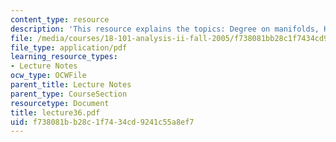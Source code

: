 ```yaml
---
content_type: resource
description: 'This resource explains the topics: Degree on manifolds, Hopf theorem.'
file: /media/courses/18-101-analysis-ii-fall-2005/f738081bb28c1f7434cd9241c55a8ef7_lecture36.pdf
file_type: application/pdf
learning_resource_types:
- Lecture Notes
ocw_type: OCWFile
parent_title: Lecture Notes
parent_type: CourseSection
resourcetype: Document
title: lecture36.pdf
uid: f738081b-b28c-1f74-34cd-9241c55a8ef7
---
```

